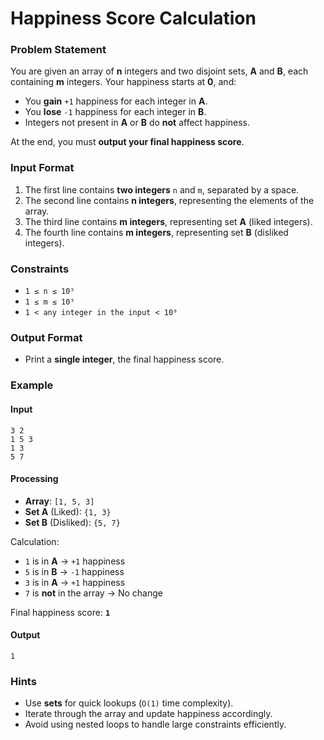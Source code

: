 # Happiness Score Calculation  

### Problem Statement  
You are given an array of **n** integers and two disjoint sets, **A** and **B**, each containing **m** integers. Your happiness starts at **0**, and:  
- You **gain** `+1` happiness for each integer in **A**.  
- You **lose** `-1` happiness for each integer in **B**.  
- Integers not present in **A** or **B** do **not** affect happiness.  

At the end, you must **output your final happiness score**.  

### Input Format  
1. The first line contains **two integers** `n` and `m`, separated by a space.  
2. The second line contains **n integers**, representing the elements of the array.  
3. The third line contains **m integers**, representing set **A** (liked integers).  
4. The fourth line contains **m integers**, representing set **B** (disliked integers).  

### Constraints  
- `1 ≤ n ≤ 10⁵`  
- `1 ≤ m ≤ 10⁵`  
- `1 < any integer in the input < 10⁹`  

### Output Format  
- Print a **single integer**, the final happiness score.  

### Example  

#### Input
```
3 2  
1 5 3  
1 3  
5 7  
```

#### Processing  
- **Array**: `[1, 5, 3]`  
- **Set A** (Liked): `{1, 3}`  
- **Set B** (Disliked): `{5, 7}`  

Calculation:  
- `1` is in **A** → `+1` happiness  
- `5` is in **B** → `-1` happiness  
- `3` is in **A** → `+1` happiness  
- `7` is **not** in the array → No change  

Final happiness score: **`1`**  

#### **Output**  
```
1  
```

### Hints  
- Use **sets** for quick lookups (`O(1)` time complexity).  
- Iterate through the array and update happiness accordingly.  
- Avoid using nested loops to handle large constraints efficiently.  
